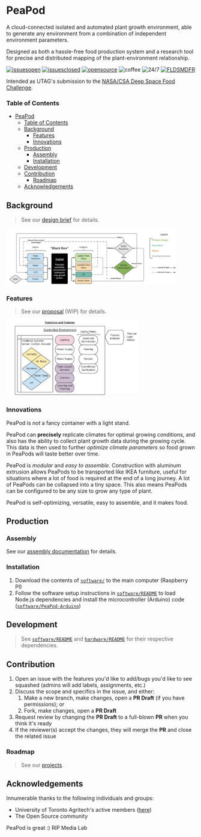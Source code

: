 # PeaPod

A cloud-connected isolated and automated plant growth environment, able to generate any environment from a combination of independent environment parameters. 

Designed as both a hassle-free food production system and a research tool for precise and distributed mapping of the plant-environment relationship.

[![issuesopen](https://img.shields.io/github/issues/utagritech/peapod)](https://github.com/UTAgritech/PeaPod/issues) [![issuesclosed](https://img.shields.io/github/issues-closed/utagritech/peapod)](https://github.com/UTAgritech/PeaPod/issues?q=is%3Aissue+is%3Aclosed) [![opensource](https://img.shields.io/badge/open-source-red)](https://github.com/UTAgritech/PeaPod/projects) ![coffee](https://img.shields.io/badge/powered%20by-coffee-brown) ![24/7](https://img.shields.io/badge/Eat,%20Sleep,-PeaPod-darkgreen) [![FLDSMDFR](https://img.shields.io/badge/The-FLDSMDFR-orange)](https://www.youtube.com/watch?v=k8xFbWLUDoQ)

Intended as UTAG's submission to the [NASA/CSA Deep Space Food Challenge](https://impact.canada.ca/en/challenges/deep-space-food-challenge).

### Table of Contents

- [PeaPod](#peapod)
    - [Table of Contents](#table-of-contents)
  - [Background](#background)
    - [Features](#features)
    - [Innovations](#innovations)
  - [Production](#production)
    - [Assembly](#assembly)
    - [Installation](#installation)
  - [Development](#development)
  - [Contribution](#contribution)
    - [Roadmap](#roadmap)
  - [Acknowledgements](#acknowledgements)

<!-- include some visuals, i.e. a 3D GIF of the CAD, maybe a flowchart/diagram -->

<!-- TODO: Build statuses? etc. -->

## Background

> See our [design brief](/docs/design/designbrief/DesignBrief.pdf) for details.

<img src="docs/design/solutionoverview/images/blackbox.png" width=90%/>

### Features

> See our [proposal](/docs/design/designproposal/DesignProposal.pdf) (WIP) for details.

<img src="docs/design/solutionoverview/images/features.png" width=70%/>


### Innovations
PeaPod is *not* a fancy container with a light stand. 

PeaPod can **precisely** replicate climates for optimal growing conditions, and also has the ability to collect plant growth data during the growing cycle. 
This data is then used to further *optimize climate parameters* so food grown in PeaPods will taste better over time.

PeaPod is *modular* and *easy to assemble*. 
Construction with aluminum extrusion allows PeaPods to be transported like IKEA furniture, useful for situations where a lot of food is required at the end of a long journey. 
A lot of PeaPods can be collapsed into a tiny space. 
This also means PeaPods can be configured to be any size to grow any type of plant.

PeaPod is self-optimizing, versatile, easy to assemble, and it makes food.
## Production

### Assembly

See our [assembly documentation](/docs/assembly/ASSEMBLY.md) for details.

### Installation

1. Download the contents of [`software/`](software/) to the main computer (Raspberry PI)
2. Follow the software setup instructions in [`software/README`](software/README.md#Installation) to load Node.js dependencies and install the microcontroller (Arduino) code ([`software/PeaPod-Arduino`](software/PeaPod-Arduino))

<!-- ### Usage

WIP. -->

<!-- w/ examples, i.e. GIF of expected output, inline code -->

## Development
<!-- dependencies, environment, language -->

> See [`software/README`](software/README.md#Development) and [`hardware/README`](hardware/README.md#Development) for their respective dependencies.

## Contribution

1. Open an issue with the features you'd like to add/bugs you'd like to see squashed (admins will add labels, assignments, etc.)
2. Discuss the scope and specifics in the issue, and either:
   1. Make a new branch, make changes, open a **PR Draft** (if you have permissions); or
   2. Fork, make changes, open a **PR Draft**
3. Request review by changing the **PR Draft** to a full-blown **PR** when you think it's ready
4. If the reviewer(s) accept the changes, they will merge the **PR** and close the related issue

<!-- ### Support -->
<!-- issues page, discussion board/Discord? -->

### Roadmap
<!-- adapted from milestones/project boards -->

> See our [projects](https://github.com/UTAgritech/PeaPod/projects).

## Acknowledgements

Innumerable thanks to the following individuals and groups:
- University of Toronto Agritech's active members ([here](https://github.com/orgs/UTAgritech/people))
- The Open Source community

PeaPod is great :) RIP Media Lab